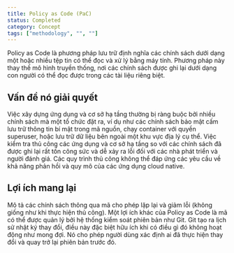 ```yaml
---
title: Policy as Code (PaC)
status: Completed
category: Concept
tags: ["methodology", "", ""]
---
```


Policy as Code là phương pháp lưu trữ định nghĩa các chính sách dưới dạng một hoặc nhiều tệp tin có thể đọc và xử lý bằng máy tính. 
Phương pháp này thay thế mô hình truyền thống, nơi các chính sách được ghi lại dưới dạng con người có thể đọc được trong các tài liệu riêng biệt.

## Vấn đề nó giải quyết

Việc xây dựng ứng dụng và cơ sở hạ tầng thường bị ràng buộc bởi nhiều chính sách mà một tổ chức đặt ra, 
ví dụ như các chính sách bảo mật cấm lưu trữ thông tin bí mật trong mã nguồn, chạy container với quyền superuser, 
hoặc lưu trữ dữ liệu bên ngoài một khu vực địa lý cụ thể.
Việc kiểm tra thủ công các ứng dụng và cơ sở hạ tầng so với các chính sách đã được ghi lại rất tốn công sức và dễ xảy ra lỗi đối với các nhà phát triển và người đánh giá. 
Các quy trình thủ công không thể đáp ứng các yêu cầu về khả năng phản hồi và quy mô của các ứng dụng cloud native.

## Lợi ích mang lại

Mô tả các chính sách thông qua mã cho phép lặp lại và giảm lỗi (không giống như khi thực hiện thủ công). 
Một lợi ích khác của Policy as Code là mã có thể được quản lý bởi hệ thống kiểm soát phiên bản như Git.
Git tạo ra lịch sử nhật ký thay đổi, điều này đặc biệt hữu ích khi có điều gì đó không hoạt động như mong đợi.
Nó cho phép người dùng xác định ai đã thực hiện thay đổi và quay trở lại phiên bản trước đó.
